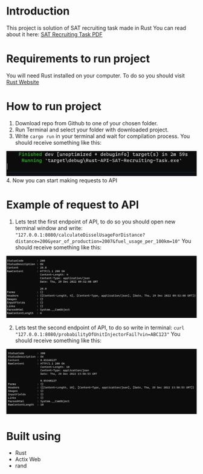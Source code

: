 # Introduction

This project is solution of SAT recruiting task  made in Rust You can read about it here: [SAT Recruiting Task PDF](https://github.com/helter88/Rust-API-SAT-Recruiting-Task/blob/main/readme_files/junior_fullstack_task.pdf)

# Requirements to run project

You will need Rust installed on your computer. To do so you should visit [Rust Website](https://doc.rust-lang.org/book/ch01-01-installation.html)

# How to run project

1. Download repo from Github to one of your chosen folder.
2. Run Terminal and select your folder with downloaded project.
3. Write `cargo run` in your terminal and wait for compilation process. 
You should receive something like this: 
<img src="./readme_files/run-api.JPG" alt="run">
4. Now you can start making requests to API

# Example of request to API

1. Lets test the first endpoint of API, to do so you should open new terminal window and write: `"127.0.0.1:8080/calculateDisselUsageForDistance?distance=200&year_of_production=2007&fuel_usage_per_100km=10"`
You should receive something like this:
<img src="./readme_files/response-first-endpoint.JPG" alt="first-endpoint-response">

2. Lets test the second endpoint of API, to do so write in terminal: `curl "127.0.0.1:8080/probabilityOfUnitInjectorFail?vin=ABC123"`
You should receive something like this:
<img src="./readme_files/response-second-endpoint.JPG" alt="second-endpoint-response">

# Built using

- Rust
- Actix Web
- rand